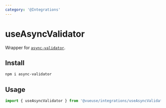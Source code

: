 ```yaml
---
category: '@Integrations'
---
```


# useAsyncValidator

Wrapper for [`async-validator`](https://github.com/yiminghe/async-validator).

## Install 

```bash
npm i async-validator
```

## Usage

```ts
import { useAsyncValidator } from '@vueuse/integrations/useAsyncValidator'
```

